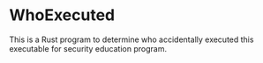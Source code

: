 # WhoExecuted
This is a Rust program to determine who accidentally executed this executable for security education program.
